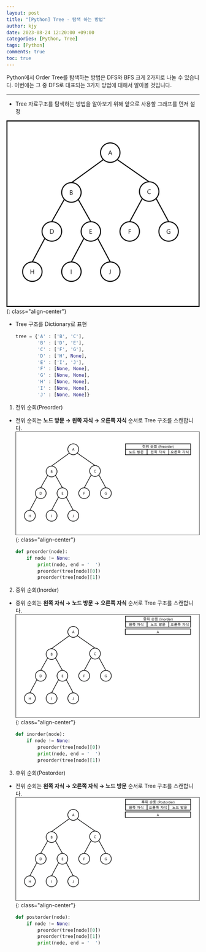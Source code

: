 ```yaml
---
layout: post
title: "[Python] Tree - 탐색 하는 방법"
author: kjy
date: 2023-08-24 12:20:00 +09:00
categories: [Python, Tree]
tags: [Python]
comments: true
toc: true
---
```


Python에서 Order Tree를 탐색하는 방법은 DFS와 BFS 크게 2가지로 나눌 수 있습니다. 이번에는 그 중 DFS로 대표되는 3가지 방법에 대해서 알아볼 것입니다.

---

- Tree 자료구조를 탐색하는 방법을 알아보기 위해 앞으로 사용할 그래프를 먼저 설정

![](../../assets/img/python/tree_1.png){: class="align-center"}

- Tree 구조를 Dictionary로 표현

  ```python
  tree = {'A' : ['B', 'C'],
          'B' : ['D', 'E'],
          'C' : ['F', 'G'],
          'D' : ['H', None],
          'E' : ['I', 'J'],
          'F' : [None, None],
          'G' : [None, None],
          'H' : [None, None],
          'I' : [None, None],
          'J' : [None, None]}
  ```

1. 전위 순회(Preorder)

- 전위 순회는 **노드 방문 → 왼쪽 자식 → 오른쪽 자식** 순서로 Tree 구조를 스캔합니다.
  ![](../../assets/img/python/tree_2.gif){: class="align-center"}

  ```python
  def preorder(node):
      if node != None:
          print(node, end = '  ')
          preorder(tree[node][0])
          preorder(tree[node][1])
  ```

2. 중위 순회(Inorder)

- 중위 순회는 **왼쪽 자식 → 노드 방문 → 오른쪽 자식** 순서로 Tree 구조를 스캔합니다.
  ![](../../assets/img/python/tree_3.gif){: class="align-center"}

  ```python
  def inorder(node):
      if node != None:
          preorder(tree[node][0])
          print(node, end = '  ')
          preorder(tree[node][1])
  ```

3. 후위 순회(Postorder)

- 전위 순회는 **왼쪽 자식 → 오른쪽 자식 → 노드 방문** 순서로 Tree 구조를 스캔합니다.
  ![](../../assets/img/python/tree_4.gif){: class="align-center"}

  ```python
  def postorder(node):
      if node != None:
          preorder(tree[node][0])
          preorder(tree[node][1])
          print(node, end = '  ')
  ```
